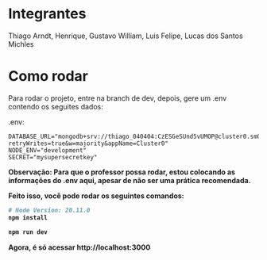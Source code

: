 # Integrantes

Thiago Arndt, Henrique, Gustavo William, Luis Felipe, Lucas dos Santos Michles

# Como rodar

Para rodar o projeto, entre na branch de dev, depois, gere um .env
contendo os seguites dados:

.env:

```env
DATABASE_URL="mongodb+srv://thiago_040404:CzESGeSUnd5vUMOP@cluster0.sm06n60.mongodb.net/getyourguidedb?retryWrites=true&w=majority&appName=Cluster0"
NODE_ENV="development"
SECRET="mysupersecretkey"
```

<b> Observação: Para que o professor possa rodar, estou colocando as informações do .env aqui, apesar de não ser uma prática recomendada.

Feito isso, você pode rodar os seguintes comandos:

```bash
# Node Version: 20.11.0
npm install

npm run dev
```

Agora, é só acessar http://localhost:3000
